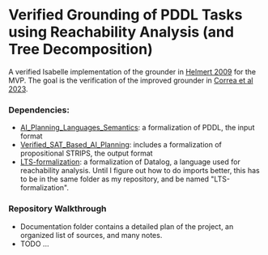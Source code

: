# Verified Grounding of PDDL Tasks using Reachability Analysis (and Tree Decomposition)
A verified Isabelle implementation of the grounder in [Helmert 2009](https://www.sciencedirect.com/science/article/pii/S0004370208001926) for the MVP. The goal is the verification of the improved grounder in [Correa et al 2023](https://ai.dmi.unibas.ch/papers/correa-et-al-icaps2023.pdf).

### Dependencies:
- [AI_Planning_Languages_Semantics](https://www.isa-afp.org/entries/AI_Planning_Languages_Semantics.html): a formalization of PDDL, the input format
 - [Verified_SAT_Based_AI_Planning](https://www.isa-afp.org/entries/Verified_SAT_Based_AI_Planning.html): includes a formalization of propositional STRIPS, the output format
 - [LTS-formalization](https://github.com/anderssch/LTS-formalization): a formalization of Datalog, a language used for reachability analysis. Until I figure out how to do imports better, this has to be in the same folder as my repository, and be named "LTS-formalization".

### Repository Walkthrough
- Documentation folder contains a detailed plan of the project, an organized list of sources, and many notes.
- TODO ...
